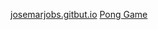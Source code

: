 [josemarjobs.gitbut.io][josemarjobs]
[Pong Game][pong]

[josemarjobs]:    http://josemarjobs.github.io
[pong]:    http://josemarjobs.github.io/pong-coffee